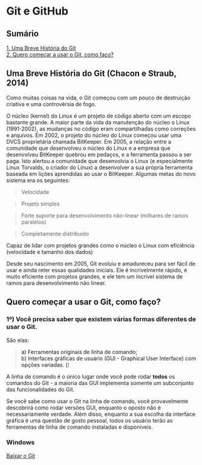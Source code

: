 # Git e GitHub

<h2>Sumário</h2>


[1. Uma Breve História do Git](#1) <br/>
[2. Quero começar a usar o Git, como faço?](#2)

## <a name=“1”><a/> Uma Breve História do Git (Chacon e Straub, 2014)

Como muitas coisas na vida, o Git começou com um pouco de destruição criativa e uma controvérsia de fogo.

O núcleo (kernel) do Linux é um projeto de código aberto com um escopo bastante grande. A maior parte da vida da manutenção do núcleo o Linux (1991-2002), as mudanças no código eram compartilhadas como correções e arquivos. Em 2002, o projeto do núcleo do Linux começou usar uma DVCS proprietária chamada BitKeeper.
Em 2005, a relação entre a comunidade que desenvolveu o núcleo do Linux e a empresa que desenvolveu BitKeeper quebrou em pedaços, e a ferramenta passou a ser paga. Isto alertou a comunidade que desenvolvia o Linux (e especialmente Linux Torvalds, o criador do Linux) a desenvolver a sua própria ferramenta baseada em lições aprendidas ao usar o BitKeeper. Algumas metas do novo sistema era os seguintes:

> Velocidade

> Projeto simples

> Forte suporte para desenvolvimento não-linear (milhares de ramos paralelos)

> Completamente distribuído

Capaz de lidar com projetos grandes como o núcleo o Linux com eficiência (velocidade e tamanho dos dados)

Desde seu nascimento em 2005, Git evoluiu e amadureceu para ser fácil de usar e ainda reter essas qualidades iniciais. Ele é incrivelmente rápido, é muito eficiente com projetos grandes, e ele tem um incrível sistema de ramos para desenvolvimento não linear.


## <a name=“2”><a/> Quero começar a usar o Git, como faço?
  
<h3> 1º) Você precisa saber que existem várias formas diferentes de usar o Git. </h3>

São elas:

> a) Ferramentas originais de linha de comando;<br/>
> b) Interfaces gráficas de usuário (GUI - Graphical User Interface) com opções variadas. (<a href="https://git-scm.com/downloads/guis"></a>)

A linha de comando é o único lugar onde você pode rodar <b>todos</b> os comandos do Git - a maioria das GUI implementa somente um subconjunto das funcionalidades do Git. 

Se você sabe como usar o Git na linha de comando, você provavelmente descobrirá como rodar versões GUI, enquanto o oposto não é necessariamente verdade. Além disso, enquanto a sua escolha da interface gráfica é uma questão de gosto pessoal, todos os usuário terão as ferramentas de linha de comando instaladas e disponíveis.


<h3>Windows</h3>

<a href="https://git-scm.com/download/win">Baixar o Git</a>
  

